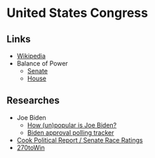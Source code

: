 # United States Congress

## Links

- [Wikipedia](https://en.wikipedia.org/wiki/United_States_Congress)
- Balance of Power
  - [Senate](https://about.bgov.com/brief/balance-of-power-a-partisan-convergence-in-the-senate/)
  - [House](https://about.bgov.com/brief/balance-of-power-the-house-seats-up-for-grabs/)

## Researches

- Joe Biden
  - [How (un)popular is Joe Biden?](https://projects.fivethirtyeight.com/biden-approval-rating/)
  - [Biden approval polling tracker](https://graphics.reuters.com/USA-BIDEN/POLL/nmopagnqapa/)
- [Cook Political Report / Senate Race Ratings](https://cookpolitical.com/ratings/senate-race-ratings)
- [270toWin](https://270towin.com/)
